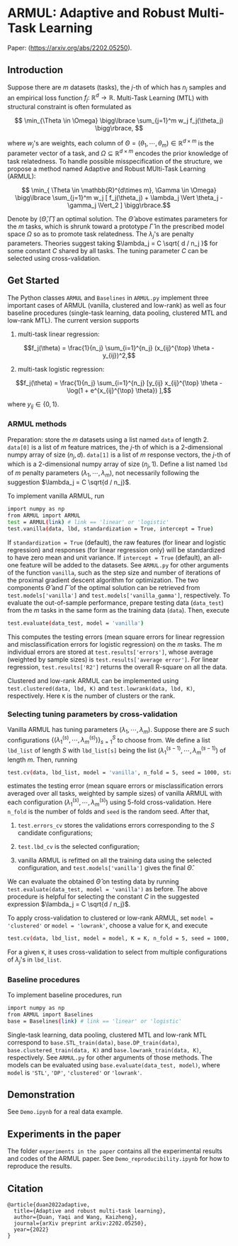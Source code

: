 # ARMUL: Adaptive and Robust Multi-Task Learning
Paper: (https://arxiv.org/abs/2202.05250).

## Introduction

Suppose there are $m$ datasets (tasks), the $j$-th of which has $n_j$ samples and an empirical loss function $f_j:~\mathbb{R}^d \to \mathbb{R}$. Multi-Task Learning (MTL) with structural constraint is often formulated as

$$ \min_{\Theta \in \Omega} \bigg\lbrace \sum_{j=1}^m w_j f_j(\theta_j) \bigg\rbrace, $$

where $w_j$'s are weights, each column of $\Theta = (\theta_1,\cdots,\theta_m) \in \mathbb{R}^{d\times m}$ is the parameter vector of a task, and $\Omega  \subseteq \mathbb{R}^{d\times m}$ encodes the prior knowledge of task relatedness. To handle possible misspecification of the structure, we propose a method named Adaptive and Robust MUlti-Task Learning (ARMUL):

$$ \min_{ \Theta \in \mathbb{R}^{d\times m}, \Gamma \in \Omega} 
\bigg\lbrace \sum_{j=1}^m w_j [ f_j(\theta_j) +
\lambda_j \Vert \theta_j - \gamma_j \Vert_2 ]
\bigg\rbrace.$$

Denote by $(\widehat{\Theta}, \widehat{\Gamma})$ an optimal solution. The $\widehat{\Theta}$ above estimates parameters for the $m$ tasks, which is shrunk toward a prototype $\widehat{\Gamma}$ in the prescribed model space $\Omega$ so as to promote task relatedness. The $\lambda_j$'s are penalty parameters. Theories suggest taking $\lambda_j = C \sqrt{ d / n_j }$ for some constant $C$ shared by all tasks. The tuning parameter $C$ can be selected using cross-validation.

## Get Started

The Python classes `ARMUL` and `Baselines` in `ARMUL.py` implement three important cases of ARMUL (vanilla, clustered and low-rank) as well as four baseline procedures (single-task learning, data pooling, clustered MTL and low-rank MTL). The current version supports

1. multi-task linear regression: 

$$f_j(\theta) = \frac{1}{n_j} \sum_{i=1}^{n_j} (x_{ij}^{\top} \theta - y_{ij})^2,$$ 

2. multi-task logistic regression:

$$f_j(\theta) = \frac{1}{n_j} \sum_{i=1}^{n_j} [y_{ij} x_{ij}^{\top} \theta - \log(1 + e^{x_{ij}^{\top} \theta}) ],$$

where $y_{ij} \in \lbrace 0 , 1 \rbrace$. 


### ARMUL methods

Preparation: store the $m$ datasets using a list named `data` of length 2. `data[0]` is a list of $m$ feature matrices, the $j$-th of which is a 2-dimensional numpy array of size $(n_j, d)$. `data[1]` is a list of $m$ response vectors, the $j$-th of which is a 2-dimensional numpy array of size $(n_j, 1)$. Define a list named `lbd` of $m$ penalty parameters $(\lambda_1,\cdots,\lambda_m)$, not necessarily following the suggestion $\lambda_j = C \sqrt{d / n_j}$. 

To implement vanilla ARMUL, run
```sh
import numpy as np
from ARMUL import ARMUL
test = ARMUL(link) # link == 'linear' or 'logistic'
test.vanilla(data, lbd, standardization = True, intercept = True)
```

If `standardization = True` (default), the raw features (for linear and logistic regression) and responses (for linear regression only) will be standardized to have zero mean and unit variance. If `intercept = True` (default), an all-one feature will be added to the datasets. See `ARMUL.py` for other arguments of the function `vanilla`, such as the step size and number of iterations of the proximal gradient descent algorithm for optimization. The two components $\widehat{\Theta}$ and $\widehat{\Gamma}$ of the optimal solution can be retrieved from `test.models['vanilla']` and `test.models['vanilla_gamma']`, respectively. To evaluate the out-of-sample performance, prepare testing data (`data_test`) from the $m$ tasks in the same form as the training data (`data`). Then, execute
```sh
test.evaluate(data_test, model = 'vanilla')
```
This computes the testing errors (mean square errors for linear regression and misclassification errors for logistic regression) on the $m$ tasks. The $m$ individual errors are stored at `test.results['errors']`, whose average (weighted by sample sizes) is `test.results['average error']`. For linear regression, `test.results['R2']` returns the overall R-square on all the data.


Clustered and low-rank ARMUL can be implemented using `test.clustered(data, lbd, K)` and `test.lowrank(data, lbd, K)`, respectively. Here `K` is the number of clusters or the rank.

### Selecting tuning parameters by cross-validation

Vanilla ARMUL has tuning parameters $(\lambda_1,\cdots,\lambda_m)$. Suppose there are $S$ such configurations $\lbrace ( \lambda_{1}^{(s)}, \cdots, \lambda_{m}^{(s)} ) \rbrace_{s=1}^S$ to choose from. We define a list `lbd_list` of length $S$ with `lbd_list[s]` being the list $(\lambda_{1}^{(s-1)}, \cdots, \lambda_m^{(s-1)} )$ of length $m$. Then, running
```sh
test.cv(data, lbd_list, model = 'vanilla', n_fold = 5, seed = 1000, standardization = True, intercept = True)
```
estimates the testing error (mean square errors or misclassification errors averaged over all tasks, weighted by sample sizes) of vanilla ARMUL with each configuration $( \lambda_{1}^{(s)}, \cdots, \lambda_{m}^{(s)} )$ using 5-fold cross-validation. Here `n_fold` is the number of folds and `seed` is the random seed. After that,

1. `test.errors_cv` stores the validations errors corresponding to the $S$ candidate configurations;

2. `test.lbd_cv` is the selected configuration;

3. vanilla ARMUL is refitted on all the training data using the selected configuration, and `test.models['vanilla']` gives the final $\widehat{\Theta}$.

We can evaluate the obtained $\widehat{\Theta}$ on testing data by running `test.evaluate(data_test, model = 'vanilla')` as before. The above procedure is helpful for selecting the constant $C$ in the suggested expression $\lambda_j = C \sqrt{d / n_j}$. 

To apply cross-validation to clustered or low-rank ARMUL, set `model = 'clustered'` or  `model = 'lowrank'`, choose a value for `K`, and execute
```sh
test.cv(data, lbd_list, model = model, K = K, n_fold = 5, seed = 1000, standardization = True, intercept = True)
```
For a given `K`, it uses cross-validation to select from multiple configurations of $\lambda_j$'s in `lbd_list`.


### Baseline procedures


To implement baseline procedures, run

```sh
import numpy as np
from ARMUL import Baselines
base = Baselines(link) # link == 'linear' or 'logistic'
```

Single-task learning, data pooling, clustered MTL and low-rank MTL correspond to `base.STL_train(data)`, `base.DP_train(data)`, `base.clustered_train(data, K)` and `base.lowrank_train(data, K)`, respectively. See `ARMUL.py` for other arguments of those methods. The models can be evaluated using `base.evaluate(data_test, model)`, where `model` is `'STL'`, `'DP'`, `'clustered'` or `'lowrank'`.


## Demonstration

See `Demo.ipynb` for a real data example.


## Experiments in the paper

The folder `experiments in the paper` contains all the experimental results and codes of the ARMUL paper. See `Demo_reproducibility.ipynb` for how to reproduce the results.


## Citation
```
@article{duan2022adaptive,
  title={Adaptive and robust multi-task learning},
  author={Duan, Yaqi and Wang, Kaizheng},
  journal={arXiv preprint arXiv:2202.05250},
  year={2022}
}
```
